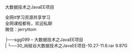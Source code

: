 大数据技术之JavaEE项目

全网it学习资源共享学习<br>全网课程都有，欢迎私聊<br>微信：jerryttom<br>

├──sgg099 – 大数据技术之JavaEE项目<br> | └──30_尚硅谷大数据技术之JavaEE项目-10.27-11.6.rar 9.87G